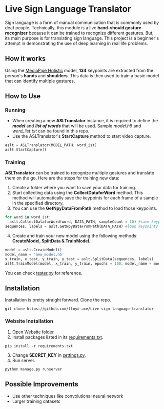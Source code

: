 # Live Sign Language Translator
Sign language is a form of manual communication that is commonly used by deaf people. Technically, this module is a live **hand-should gesture recognizer** because it can be trained to recognize different gestures. But, its main purpose is for translating sign language. This project is a beginner's attempt in demonstrating the use of deep learning in real life problems. 

## How it works
Using the [MediaPipe Holistic](https://google.github.io/mediapipe/solutions/holistic.html) model, **134** keypoints are extracted from the person's **hands** and **shoulders**. This data is then used to train a basic model that can identify multiple gestures.

## How to Use

### Running 
* When creating a new **ASLTranslator** instance, it is required to define the ***model*** and ***list of words*** that will be used. Sample _model.h5_ and _word_list.txt_ can be found in this repo.
* Use the ASLTranslator's **StartCapture** method to start video capture.

```python
aslt = ASLTranslator(MODEL_PATH, word_ist)
aslt.StartCapture()
```
### Training
**ASLTranslator** can be trained to recognize multiple gestures and translate them on the go. Here are the steps for training new data:
1. Create a folder where you want to save your data for training.
2. Start collecting data using the **CollectDataforWord** method. This method will automatically save the keypoints for each frame of a sample in the specified directory.
3. You can use the **GetNpyDataFromPath** method to load those keypoints.
```python
for word in word_ist:
  aslt.CollectDataforWord(word, DATA_PATH, sampleCount = 10) #save keypoints data for each word in the list
sequences, labels = aslt.GetNpyDataFromPath(DATA_PATH) #load keypoints data
```
4. Create and train your new model using the following methods: **CreateModel, SplitData & TrainModel**.
```python
model = aslt.CreateModel()
model_name = 'new_model.h5'
x_train, x_test, y_train, y_test = aslt.SplitData(sequences, labels)
aslt.TrainModel(model, x_train, y_train, epochs = 100, model_name = model_name)
```
You can check [tester.py](https://github.com/lloyd-axe/Live-sign-language-translator/blob/main/Code/tester.py) for reference.
## Installation
Installation is pretty straight forward. Clone the repo.
```git
git clone https://github.com/lloyd-axe/Live-sign-language-translator
```
### Website Installation
1. Open [Website](https://github.com/lloyd-axe/Live-sign-language-translator/tree/main/Website) folder.
2. Install packages listed in its [requirements.txt](https://github.com/lloyd-axe/Live-sign-language-translator/blob/main/Website/requirements.txt).
```
pip install -r requirements.txt
```
3. Change **SECRET_KEY** in [settings.py](https://github.com/lloyd-axe/Live-sign-language-translator/blob/main/Website/project_sigua/project_sigua/settings.py).
4. Run server.

```
python manage.py runserver
```

## Possible Improvements
* Use other techniques like convolutional neural network
* Larger training datasets
